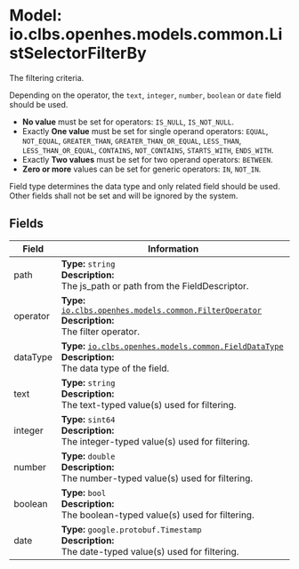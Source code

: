 # Model: io.clbs.openhes.models.common.ListSelectorFilterBy

The filtering criteria.

 Depending on the operator, the `text`, `integer`, `number`, `boolean` or `date` field should be used.
 - **No value** must be set for operators: `IS_NULL`, `IS_NOT_NULL`.
 - Exactly **One value** must be set for single operand operators: `EQUAL`, `NOT_EQUAL`, `GREATER_THAN`, `GREATER_THAN_OR_EQUAL`, `LESS_THAN`, `LESS_THAN_OR_EQUAL`, `CONTAINS`, `NOT_CONTAINS`, `STARTS_WITH`, `ENDS_WITH`.
 - Exactly **Two values** must be set for two operand operators: `BETWEEN`.
 - **Zero or more** values can be set for generic operators: `IN`, `NOT_IN`.

 Field type determines the data type and only related field should be used. Other fields shall not be set and will be ignored by the system.

## Fields

| Field | Information |
| --- | --- |
| path | <b>Type:</b> `string`<br><b>Description:</b><br>The js_path or path from the FieldDescriptor. |
| operator | <b>Type:</b> [`io.clbs.openhes.models.common.FilterOperator`](enum-io-clbs-openhes-models-common-filteroperator.md)<br><b>Description:</b><br>The filter operator. |
| dataType | <b>Type:</b> [`io.clbs.openhes.models.common.FieldDataType`](enum-io-clbs-openhes-models-common-fielddatatype.md)<br><b>Description:</b><br>The data type of the field. |
| text | <b>Type:</b> `string`<br><b>Description:</b><br>The text-typed value(s) used for filtering. |
| integer | <b>Type:</b> `sint64`<br><b>Description:</b><br>The integer-typed value(s) used for filtering. |
| number | <b>Type:</b> `double`<br><b>Description:</b><br>The number-typed value(s) used for filtering. |
| boolean | <b>Type:</b> `bool`<br><b>Description:</b><br>The boolean-typed value(s) used for filtering. |
| date | <b>Type:</b> `google.protobuf.Timestamp`<br><b>Description:</b><br>The date-typed value(s) used for filtering. |

